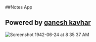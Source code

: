 ##Notes App 

## Powered by [ganesh kavhar](https://ganeshmkavhar.000webhostapp.com/)

![Screenshot 1942-06-24 at 8 35 37 AM](https://user-images.githubusercontent.com/20369800/93160759-a2cb2500-f72e-11ea-8b10-3e9970a5cb1c.png)






